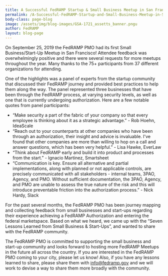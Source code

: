 ```yaml
---
title: A Successful FedRAMP Startup & Small Business Meetup in San Francisco
permalink: /A-Successful-FedRAMP-Startup-and-Small-Business-Meetup-in-San-Francisco/
body-class: page-blog
image: /assets/img/blog-images/GSA-1721_assetts_banner.pngu
author: FedRAMP
layout: blog-page
---
```

On September 25, 2019 the FedRAMP PMO had its first Small Business/Start-Up Meetup in San Francisco! Attendee feedback was overwhelmingly positive and there were several requests for more meetups throughout the year. Many thanks to the 75+ participants from 37 different organizations for attending.

One of the highlights was a panel of experts from the startup community that discussed their FedRAMP journey and provided best practices to help them along the way. The panel represented three businesses that have been through the FedRAMP process, at varying security levels, as well as one that is currently undergoing authorization. Here are a few notable quotes from panel participants: 
* “Make security a part of the fabric of your company so that every employee is thinking about it as a strategic advantage.” - Rob Hoehn, IdeaScale
* “Reach out to your counterparts at other companies who have been through an authorization, their insight and advice is invaluable. I've found that other companies are more than willing to hop on a call and answer questions, which has been very helpful.” -  Lisa Hawke, EverLaw
* “Think about FedRAMP early and build it into product and processes from the start.” - Ignacio Martinez, Smartsheet
* “Communication is key. Ensure all alternative and partial implementations, along with planned or not applicable controls, are precisely communicated with all stakeholders - internal teams, 3PAO, Agency, and PMO. Without sufficient documentation, the 3PAO, Agency, and PMO are unable to assess the true nature of the risk and this will introduce preventable friction into the authorization process.” - Nick Hardy, Slack
 
For the past several months, the FedRAMP PMO has been journey mapping and collecting feedback from small businesses and start-ups regarding their experience achieving a FedRAMP Authorization and entering the federal marketspace. Based on what we heard, we came up with the “Seven Lessons Learned from Small Business & Start-Ups”, and wanted to share with the FedRAMP community.  

The FedRAMP PMO is committed to supporting the small business and start-up community and looks forward to hosting more FedRAMP Meetups in the future all across the country. If you are interested in the FedRAMP PMO coming to your city, please let us know!  Also, if you have any lessons learned to share, please share them with <a href="mailto:info@fedramp.gov">info@fedramp.gov</a> and we will work to devise a way to share them more broadly with the community. 
